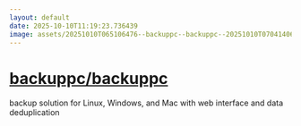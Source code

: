 ```yaml
---
layout: default
date: 2025-10-10T11:19:23.736439
image: assets/20251010T065106476--backuppc--backuppc--20251010T070414068--cropped.png
---
```


# [backuppc/backuppc](https://github.com/backuppc/backuppc)

backup solution for Linux, Windows, and Mac with web interface and data deduplication
